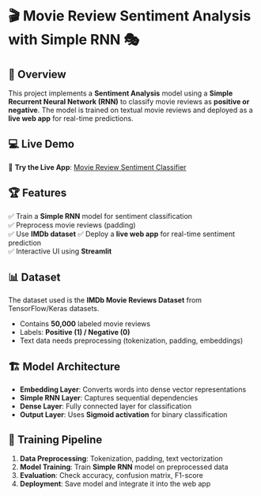 # 🎬 Movie Review Sentiment Analysis with Simple RNN 🎭  

## 🚀 Overview  
This project implements a **Sentiment Analysis** model using a **Simple Recurrent Neural Network (RNN)** to classify movie reviews as **positive or negative**. The model is trained on textual movie reviews and deployed as a **live web app** for real-time predictions. 

## 💻 Live Demo  
🔗 **Try the Live App**: [Movie Review Sentiment Classifier](https://moviereviewsentimentanalysisrnn-ma.streamlit.app/)  

## 🏆 Features  
✅ Train a **Simple RNN** model for sentiment classification  
✅ Preprocess movie reviews (padding)  
✅ Use **IMDb dataset**
✅ Deploy a **live web app** for real-time sentiment prediction  
✅ Interactive UI using **Streamlit** 


## 📊 Dataset  
The dataset used is the **IMDb Movie Reviews Dataset** from TensorFlow/Keras datasets.  
- Contains **50,000** labeled movie reviews  
- Labels: **Positive (1) / Negative (0)**  
- Text data needs preprocessing (tokenization, padding, embeddings)  

## 🏗️ Model Architecture  
- **Embedding Layer**: Converts words into dense vector representations  
- **Simple RNN Layer**: Captures sequential dependencies  
- **Dense Layer**: Fully connected layer for classification  
- **Output Layer**: Uses **Sigmoid activation** for binary classification  

## 🎯 Training Pipeline  
1. **Data Preprocessing**: Tokenization, padding, text vectorization  
2. **Model Training**: Train **Simple RNN** model on preprocessed data  
3. **Evaluation**: Check accuracy, confusion matrix, F1-score  
4. **Deployment**: Save model and integrate it into the web app  




 
